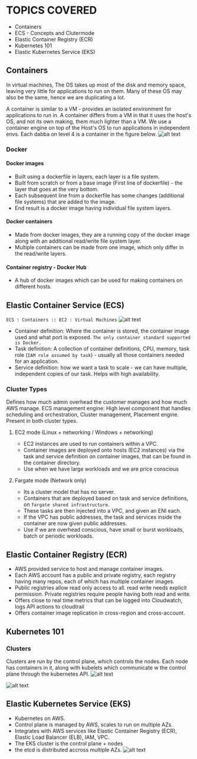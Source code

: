 # TOPICS COVERED
- Containers
- ECS - Concepts and Clutermode
- Elastic Container Registry (ECR)
- Kubernetes 101
- Elastic Kubernetes Service (EKS)

## Containers
In virtual machines, The OS takes up most of the disk and memory space, leaving very little for applications to run on them. Many of these OS may also be the same, hence we are duplicating a lot. 

A container is similar to a VM - provides an isolated environment for applications to run in. A container differs from a VM in that it uses the host's OS, and not its own making, them much lighter than a VM. We use a container engine on top of the Host's OS to run applications in independent envs. Each dabba on level 4 is a container in the figure below. 
![alt text](<Screenshots/Screenshot 2024-06-11 at 5.39.23 PM.png>)

### Docker
#### Docker images
- Built using a dockerfile in layers, each layer is a file system.
- Built from scratch or from a base image (First line of dockerfile) - the layer that goes at the very bottom.
- Each subsequent line from a dockerfile has some changes (additional file systems) that are added to the image. 
- End result is a docker image having individual file system layers. 

#### Docker containers
- Made from docker images, they are a running copy of the docker image along with an additional read/write file system layer.
- Multiple containers can be made from one image, which only differ in the read/write layers.  

#### Container registry - Docker Hub
- A hub of docker images which can be used for making containers on different hosts. 

## Elastic Container Service (ECS)
`ECS : Containers :: EC2 : Virtual Machines`
![alt text](<Screenshots/Screenshot 2024-06-11 at 6.45.45 PM.png>)

- Container definition: Where the container is stored, the container image used and what port is exposed. `The only container standard supported is Docker.`
- Task definition: A collection of container definitions, CPU, memory, task role (`IAM role assumed by task`) - usually all those containers needed for an application. 
- Service definition: how we want a task to scale - we can have multiple, independent copies of our task. Helps with high availability. 


### Cluster Types
Defines how much admin overhead the customer manages and how much AWS manage. 
ECS management engine: High level component that handles scheduling and orchestration, Cluster management, Placement engine. Present in both cluster types. 
1. EC2 mode (Linux + networking / Windows + networking)
    - EC2 instances are used to run containers within a VPC. 
    - Container images are deployed onto hosts (EC2 instances) via the task and service definition on container images, that can be found in the container directory.
    - Use when we have large workloads and we are price conscious

2. Fargate mode (Network only)
    - Its a cluster model that has no server. 
    - Containers that are deployed based on task and service definitions, on `fargate shared infrastructure`. 
    - These tasks are then injected into a VPC, and given an ENI each. 
    - If the VPC has public addresses, the task and services inside the container are now given public addresses. 
    - Use if we are overhead conscious, have small or burst workloads, batch or periodic workloads. 

## Elastic Container Registry (ECR)
- AWS provided service to host and manage container images. 
- Each AWS account has a public and private registry, each registry having many repos, each of which has multiple container images. 
- Public registries allow read only access to all. read write needs explicit permission. Private registries require people having both read and write. 
- Offers close to real time metrics that can be logged into Cloudwatch, logs API actions to cloudtrail
- Offers container image replication in cross-region and cross-account. 

## Kubernetes 101
### Clusters
Clusters are run by the control plane, which controls the nodes. Each node has containers in it, along with kubelets which communicate w the control plane through the kubernetes API. 
![alt text](<Screenshots/Screenshot 2024-06-11 at 7.11.15 PM.png>)

![alt text](<Screenshots/Screenshot 2024-06-11 at 7.21.06 PM.png>)

## Elastic Kubernetes Service (EKS)
- Kubernetes on AWS.
- Control plane is managed by AWS, scales to run on multiple AZs. 
- Integrates with AWS services like Elastic Container Registry (ECR), Elastic Load Balancer (ELB), IAM, VPC.
- The EKS cluster is the control plane + nodes
- the etcd is distributed accross multiple AZs. 
![alt text](<Screenshots/Screenshot 2024-06-11 at 7.29.05 PM.png>)